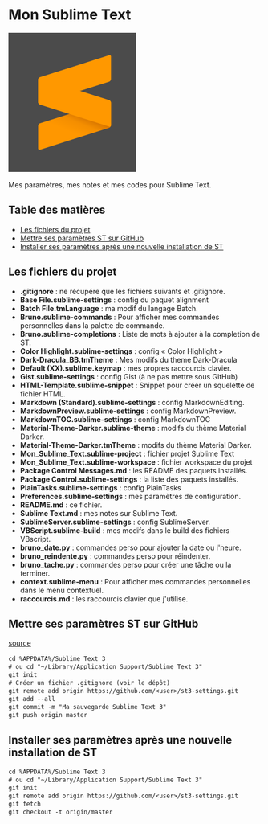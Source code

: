 # Mon Sublime Text

![Sublime Text 3 Logo](ST3_Logo.png)

Mes paramètres, mes notes et mes codes pour Sublime Text.

## Table des matières

<!-- MarkdownTOC -->

- [Les fichiers du projet](#user-content-les-fichiers-du-projet)
- [Mettre ses paramètres ST sur GitHub](#user-content-mettre-ses-paramètres-st-sur-github)
- [Installer ses paramètres après une nouvelle installation de ST](#user-content-installer-ses-paramètres-après-une-nouvelle-installation-de-st)

<!-- /MarkdownTOC -->


## Les fichiers du projet

- __.gitignore__ : ne récupére que les fichiers suivants et .gitignore.
- __Base File.sublime-settings__ : config du paquet alignment
- __Batch File.tmLanguage__ : ma modif du langage Batch.
- __Bruno.sublime-commands__ : Pour afficher mes commandes personnelles dans la palette de commande.
- __Bruno.sublime-completions__ : Liste de mots à ajouter à la completion de ST.
- __Color Highlight.sublime-settings__ : config « Color Highlight »
- __Dark-Dracula_BB.tmTheme__ : Mes modifs du theme Dark-Dracula
- __Default (XX).sublime.keymap__ : mes propres raccourcis clavier.
- __Gist.sublime-settings__ : config Gist (à ne pas mettre sous GitHub)
- __HTML-Template.sublime-snippet__ : Snippet pour créer un squelette de fichier HTML.
- __Markdown (Standard).sublime-settings__ : config MarkdownEditing.
- __MarkdownPreview.sublime-settings__ : config MarkdownPreview.
- __MarkdownTOC.sublime-settings__ : config MarkdownTOC
- __Material-Theme-Darker.sublime-theme__ : modifs du thème Material Darker.
- __Material-Theme-Darker.tmTheme__ : modifs du thème Material Darker.
- __Mon_Sublime_Text.sublime-project__ : fichier projet Sublime Text
- __Mon_Sublime_Text.sublime-workspace__ : fichier workspace du projet
- __Package Control Messages.md__ : les README des paquets installés.
- __Package Control.sublime-settings__ : la liste des paquets installés.
- __PlainTasks.sublime-settings__ : config PlainTasks
- __Preferences.sublime-settings__ : mes paramètres de configuration.
- __README.md__ : ce fichier.
- __Sublime Text.md__ : mes notes sur Sublime Text.
- __SublimeServer.sublime-settings__ : config SublimeServer.
- __VBScript.sublime-build__ : mes modifs dans le build des fichiers VBscript.
- __bruno_date.py__ : commandes perso pour ajouter la date ou l'heure.
- __bruno_reindente.py__ : commandes perso pour réindenter.
- __bruno_tache.py__ : commandes perso pour créer une tâche ou la terminer.
- __context.sublime-menu__ : Pour afficher mes commandes personnelles dans le menu contextuel.
- __raccourcis.md__ : les raccourcis clavier que j'utilise.

## Mettre ses paramètres ST sur GitHub

[source](https://blog.smarchal.com/configurer-sublime-text-en-30-secondes-grace-a-git#que-faut-il-sauvegarder-)

    cd %APPDATA%/Sublime Text 3
    # ou cd "~/Library/Application Support/Sublime Text 3"
    git init
    # Créer un fichier .gitignore (voir le dépôt)
    git remote add origin https://github.com/<user>/st3-settings.git
    git add --all
    git commit -m "Ma sauvegarde Sublime Text 3"
    git push origin master


## Installer ses paramètres après une nouvelle installation de ST

    cd %APPDATA%/Sublime Text 3
    # ou cd "~/Library/Application Support/Sublime Text 3"
    git init
    git remote add origin https://github.com/<user>/st3-settings.git
    git fetch
    git checkout -t origin/master

